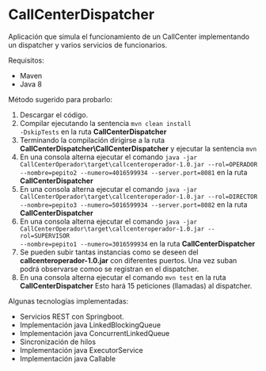 # CallCenterDispatcher

Aplicación que simula el funcionamiento de un CallCenter implementando un dispatcher y varios servicios de funcionarios.

Requisitos:

- Maven
- Java 8

Método sugerido para probarlo:

1. Descargar el código.
2. Compilar ejecutando la sentencia <code>mvn clean install -DskipTests</code> en la ruta <b>CallCenterDispatcher</b>
3. Terminando la compilación dirigirse a la ruta <b>CallCenterDispatcher\CallCenterDispatcher</b> y ejecutar la sentencia <code>mvn</code>
4. En una consola alterna ejecutar  el comando <code>java -jar CallCenterOperador\target\callcenteroperador-1.0.jar --rol=OPERADOR --nombre=pepito2 --numero=4016599934 --server.port=8081</code> en la ruta <b>CallCenterDispatcher</b>
5. En una consola alterna ejecutar  el comando <code>java -jar CallCenterOperador\target\callcenteroperador-1.0.jar --rol=DIRECTOR --nombre=pepito3 --numero=5016599934 --server.port=8082</code> en la ruta <b>CallCenterDispatcher</b>
6. En una consola alterna ejecutar  el comando <code>java -jar CallCenterOperador\target\callcenteroperador-1.0.jar --rol=SUPERVISOR --nombre=pepito1 --numero=3016599934</code> en la ruta <b>CallCenterDispatcher</b>
7. Se pueden subir tantas instancias como se deseen del <b>callcenteroperador-1.0.jar</b> con diferentes puertos. Una vez suban podrá observarse comoo se registran en el dispatcher.
8. En una consola alterna ejecutar el comando <code>mvn test</code> en la ruta <b>CallCenterDispatcher</b> Esto hará 15 peticiones (llamadas) al dispatcher.


Algunas tecnologías implementadas:

- Servicios REST con Springboot.
- Implementación java LinkedBlockingQueue
- Implementación java ConcurrentLinkedQueue
- Sincronización de hilos
- Implementación java ExecutorService
- Implementación java Callable
